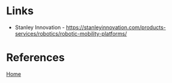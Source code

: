 # Links

- Stanley Innovation - https://stanleyinnovation.com/products-services/robotics/robotic-mobility-platforms/

# References


[Home](./README.md)

